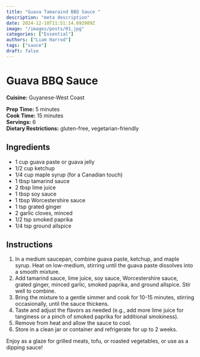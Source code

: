 ```yaml
---
title: "Guava Tamaraind BBQ Sauce "
description: "meta description"
date: 2024-12-10T11:51:14.692989Z
image: "/images/posts/01.jpg"
categories: ["Essential"]
authors: ["Liam Harrod"]
tags: ["sauce"]
draft: false
---
```


# Guava BBQ Sauce

**Cuisine:** Guyanese-West Coast  

**Prep Time:** 5 minutes  
**Cook Time:** 15 minutes  
**Servings:** 6  
**Dietary Restrictions:** gluten-free, vegetarian-friendly  

## Ingredients  

- 1 cup guava paste or guava jelly  
- 1/2 cup ketchup  
- 1/4 cup maple syrup (for a Canadian touch)  
- 1 tbsp tamarind sauce  
- 2 tbsp lime juice  
- 1 tbsp soy sauce  
- 1 tbsp Worcestershire sauce  
- 1 tsp grated ginger  
- 2 garlic cloves, minced  
- 1/2 tsp smoked paprika  
- 1/4 tsp ground allspice  

## Instructions  

1. In a medium saucepan, combine guava paste, ketchup, and maple syrup. Heat on low-medium, stirring until the guava paste dissolves into a smooth mixture.  
2. Add tamarind sauce, lime juice, soy sauce, Worcestershire sauce, grated ginger, minced garlic, smoked paprika, and ground allspice. Stir well to combine.  
3. Bring the mixture to a gentle simmer and cook for 10-15 minutes, stirring occasionally, until the sauce thickens.  
4. Taste and adjust the flavors as needed (e.g., add more lime juice for tanginess or a pinch of smoked paprika for additional smokiness).  
5. Remove from heat and allow the sauce to cool.  
6. Store in a clean jar or container and refrigerate for up to 2 weeks.  

Enjoy as a glaze for grilled meats, tofu, or roasted vegetables, or use as a dipping sauce!
